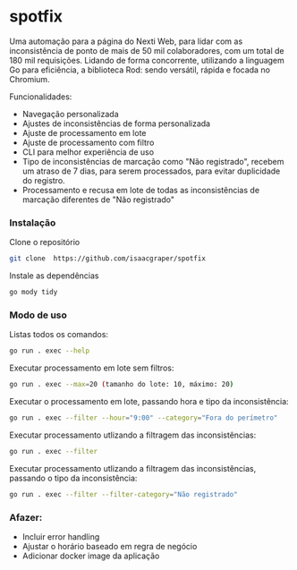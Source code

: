 # spotfix

Uma automação para a página do Nexti Web, para lidar com as inconsistência de ponto de mais de 50 mil colaboradores, com um total de 180 mil requisições. Lidando de forma concorrente, utilizando a linguagem Go para eficiência, a biblioteca Rod: sendo versátil, rápida e focada no Chromium. 

Funcionalidades:

- Navegação personalizada
- Ajustes de inconsistências de forma personalizada
- Ajuste de processamento em lote
- Ajuste de processamento com filtro
- CLI para melhor experiência de uso
- Tipo de inconsistências de marcação como "Não registrado", recebem um atraso de 7 dias, para serem processados, para evitar duplicidade do registro.
- Processamento e recusa em lote de todas as inconsistências de marcação diferentes de "Não registrado"

### Instalação

Clone o repositório
```bash
git clone  https://github.com/isaacgraper/spotfix
```

Instale as dependências
```bash
go mody tidy
```

### Modo de uso

Listas todos os comandos:
```bash
go run . exec --help
```

Executar processamento em lote sem filtros:
```bash
go run . exec --max=20 (tamanho do lote: 10, máximo: 20)
```

Executar o processamento em lote, passando hora e tipo da inconsistência:
```bash
go run . exec --filter --hour="9:00" --category="Fora do perímetro"
```

Executar processamento utlizando a filtragem das inconsistências:
```bash
go run . exec --filter
```

Executar processamento utlizando a filtragem das inconsistências, passando o tipo da inconsistência:
```bash
go run . exec --filter --filter-category="Não registrado"
```

### Afazer:

- Incluir error handling
- Ajustar o horário baseado em regra de negócio
- Adicionar docker image da aplicação



